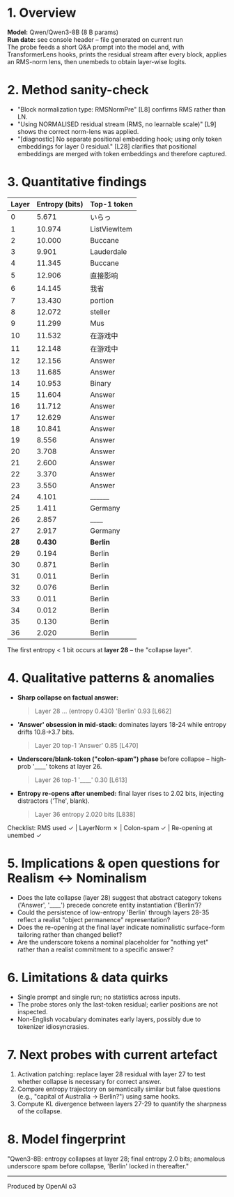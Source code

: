 # 1. Overview

**Model:** Qwen/Qwen3-8B (8 B params)  
**Run date:** see console header – file generated on current run  
The probe feeds a short Q&A prompt into the model and, with TransformerLens hooks, prints the residual stream after every block, applies an RMS-norm lens, then unembeds to obtain layer-wise logits.

# 2. Method sanity-check
* "Block normalization type: RMSNormPre" [L8] confirms RMS rather than LN.  
* "Using NORMALISED residual stream (RMS, no learnable scale)" [L9] shows the correct norm-lens was applied.  
* "[diagnostic] No separate positional embedding hook; using only token embeddings for layer 0 residual." [L28] clarifies that positional embeddings are merged with token embeddings and therefore captured.

# 3. Quantitative findings
| Layer | Entropy (bits) | Top-1 token |
|-------|---------------|-------------|
| 0 | 5.671 | いらっ |
| 1 | 10.974 | ListViewItem |
| 2 | 10.000 | Buccane |
| 3 | 9.901 | Lauderdale |
| 4 | 11.345 | Buccane |
| 5 | 12.906 | 直接影响 |
| 6 | 14.145 | 我省 |
| 7 | 13.430 | portion |
| 8 | 12.072 | steller |
| 9 | 11.299 | Mus |
| 10 | 11.532 | 在游戏中 |
| 11 | 12.148 | 在游戏中 |
| 12 | 12.156 | Answer |
| 13 | 11.685 | Answer |
| 14 | 10.953 | Binary |
| 15 | 11.604 | Answer |
| 16 | 11.712 | Answer |
| 17 | 12.629 | Answer |
| 18 | 10.841 | Answer |
| 19 | 8.556 | Answer |
| 20 | 3.708 | Answer |
| 21 | 2.600 | Answer |
| 22 | 3.370 | Answer |
| 23 | 3.550 | Answer |
| 24 | 4.101 | ______ |
| 25 | 1.411 | Germany |
| 26 | 2.857 | ____ |
| 27 | 2.917 | Germany |
| **28** | **0.430** | **Berlin** |
| 29 | 0.194 | Berlin |
| 30 | 0.871 | Berlin |
| 31 | 0.011 | Berlin |
| 32 | 0.076 | Berlin |
| 33 | 0.011 | Berlin |
| 34 | 0.012 | Berlin |
| 35 | 0.130 | Berlin |
| 36 | 2.020 | Berlin |

The first entropy < 1 bit occurs at **layer 28** – the "collapse layer".

# 4. Qualitative patterns & anomalies
* **Sharp collapse on factual answer:**
  > Layer 28 … (entropy 0.430) 'Berlin' 0.93 [L662]
* **'Answer' obsession in mid-stack:** dominates layers 18-24 while entropy drifts 10.8→3.7 bits.  
  > Layer 20 top-1 'Answer' 0.85 [L470]
* **Underscore/blank-token ("colon-spam") phase** before collapse – high-prob '____' tokens at layer 26.  
  > Layer 26 top-1 '____' 0.30 [L613]
* **Entropy re-opens after unembed:** final layer rises to 2.02 bits, injecting distractors ('The', blank).  
  > Layer 36 entropy 2.020 bits [L838]

Checklist: RMS used ✓ | LayerNorm ✗ | Colon-spam ✓ | Re-opening at unembed ✓

# 5. Implications & open questions for Realism ↔ Nominalism
* Does the late collapse (layer 28) suggest that abstract category tokens ('Answer', '____') precede concrete entity instantiation ('Berlin')?
* Could the persistence of low-entropy 'Berlin' through layers 28-35 reflect a realist "object permanence" representation?  
* Does the re-opening at the final layer indicate nominalistic surface-form tailoring rather than changed belief?
* Are the underscore tokens a nominal placeholder for "nothing yet" rather than a realist commitment to a specific answer?

# 6. Limitations & data quirks
* Single prompt and single run; no statistics across inputs.  
* The probe stores only the last-token residual; earlier positions are not inspected.  
* Non-English vocabulary dominates early layers, possibly due to tokenizer idiosyncrasies.

# 7. Next probes with current artefact
1. Activation patching: replace layer 28 residual with layer 27 to test whether collapse is necessary for correct answer.  
2. Compare entropy trajectory on semantically similar but false questions (e.g., "capital of Australia → Berlin?") using same hooks.  
3. Compute KL divergence between layers 27-29 to quantify the sharpness of the collapse.

# 8. Model fingerprint
"Qwen3-8B: entropy collapses at layer 28; final entropy 2.0 bits; anomalous underscore spam before collapse, 'Berlin' locked in thereafter."

---

Produced by OpenAI o3